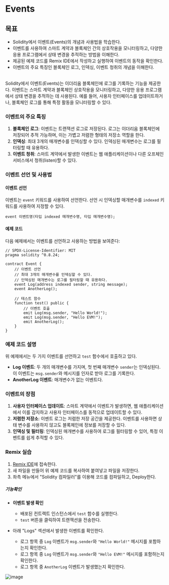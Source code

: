 # Events

## 목표
- Solidity에서 이벤트(Events)의 개념과 사용법을 학습한다.
- 이벤트를 사용하여 스마트 계약과 블록체인 간의 상호작용을 모니터링하고, 다양한 응용 프로그램에서 상태 변경을 추적하는 방법을 이해한다.
- 제공된 예제 코드를 Remix IDE에서 작성하고 실행하여 이벤트의 동작을 확인한다.
- 이벤트의 주요 특징인 블록체인 로그, 인덱싱, 이벤트 청취의 개념을 이해한다.

<br>
Solidity에서 이벤트(Events)는 이더리움 블록체인에 로그를 기록하는 기능을 제공한다.
이벤트는 스마트 계약과 블록체인 상호작용을 모니터링하고, 다양한 응용 프로그램에서 상태 변경을 추적하는 데 사용된다.
예를 들어, 사용자 인터페이스를 업데이트하거나, 블록체인 로그를 통해 특정 활동을 모니터링할 수 있다.

### 이벤트의 주요 특징

1. **블록체인 로그**: 이벤트는 트랜잭션 로그로 저장된다. 로그는 이더리움 블록체인에 저장되어 추적 가능하며, 이는 가볍고 저렴한 형태의 저장소 역할을 한다.
2. **인덱싱**: 최대 3개의 매개변수를 인덱싱할 수 있다. 인덱싱된 매개변수는 로그를 필터링할 때 유용하다.
3. **이벤트 청취**: 스마트 계약에서 발생한 이벤트는 웹 애플리케이션이나 다른 오프체인 서비스에서 청취(listen)할 수 있다.

### 이벤트 선언 및 사용법

#### 이벤트 선언

이벤트는 `event` 키워드를 사용하여 선언한다. 선언 시 인덱싱할 매개변수를 `indexed` 키워드를 사용하여 지정할 수 있다.

```solidity
event 이벤트명(타입 indexed 매개변수명, 타입 매개변수명);
```

#### 예제 코드

다음 예제에서는 이벤트를 선언하고 사용하는 방법을 보여준다:

```solidity
// SPDX-License-Identifier: MIT
pragma solidity ^0.8.24;

contract Event {
    // 이벤트 선언
    // 최대 3개의 매개변수를 인덱싱할 수 있다.
    // 인덱싱된 매개변수는 로그를 필터링할 때 유용하다.
    event Log(address indexed sender, string message);
    event AnotherLog();

    // 테스트 함수
    function test() public {
        // 이벤트 호출
        emit Log(msg.sender, "Hello World!");
        emit Log(msg.sender, "Hello EVM!");
        emit AnotherLog();
    }
}
```

### 예제 코드 설명

위 예제에서는 두 가지 이벤트를 선언하고 `test` 함수에서 호출하고 있다.

- **Log 이벤트**: 두 개의 매개변수를 가지며, 첫 번째 매개변수 `sender`는 인덱싱된다. 이 이벤트는 `msg.sender`와 메시지를 인자로 받아 로그를 기록한다.
- **AnotherLog 이벤트**: 매개변수가 없는 이벤트다.

### 이벤트의 장점

1. **사용자 인터페이스 업데이트**: 스마트 계약에서 이벤트가 발생하면, 웹 애플리케이션에서 이를 감지하고 사용자 인터페이스를 동적으로 업데이트할 수 있다.
2. **저렴한 저장소**: 이벤트 로그는 저렴한 저장 공간을 제공한다. 이벤트를 사용하면 상태 변수를 사용하지 않고도 블록체인에 정보를 저장할 수 있다.
3. **인덱싱 및 필터링**: 인덱싱된 매개변수를 사용하여 로그를 필터링할 수 있어, 특정 이벤트를 쉽게 추적할 수 있다.

### Remix 실습

1. [Remix IDE](https://remix.ethereum.org/)에 접속한다.
2. 새 파일을 만들어 위 예제 코드를 복사하여 붙여넣고 파일을 저장한다.
3. 좌측 메뉴에서 "Solidity 컴파일러"를 이용해 코드를 컴파일하고, Deploy한다.

##### 기능확인

- **이벤트 발생 확인**
    - 배포된 컨트랙트 인스턴스에서 `test` 함수를 실행한다.
    - `test` 버튼을 클릭하여 트랜잭션을 전송한다.

- 아래 "Logs" 섹션에서 발생한 이벤트를 확인한다.
    - 로그 항목 중 `Log` 이벤트가 `msg.sender`와 `"Hello World!"` 메시지를 포함하는지 확인한다.
    - 로그 항목 중 `Log` 이벤트가 `msg.sender`와 `"Hello EVM!"` 메시지를 포함하는지 확인한다.
    - 로그 항목 중 `AnotherLog` 이벤트가 발생했는지 확인한다.

![image](https://github.com/Joon2000/Solidity-modules/assets/69339099/571c2069-c524-4f7f-8860-5c02e000006d)
